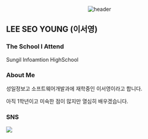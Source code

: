 <div align = "center">
  
![header](https://capsule-render.vercel.app/api?type=Waving&color=auto&height=300&section=header&text=Welcome!&fontSize=70)
</div>

## LEE SEO YOUNG (이서영)
### The School I Attend
<div align = "left">
  
  Sungil Infoamtion HighSchool
</div>

### About Me
<div align = "left">
  
  성일정보고 소프트웨어개발과에 재학중인 이서영이라고 합니다.
  
  아직 1학년이고 미숙한 점이 많지만 열심히 배우겠습니다.
</div>

### SNS
<div align = "left">
  <a href="https://www.instagram.com/iseoyoung627/" target="_blank"><img src="https://img.shields.io/badge/Instagram-E4405F?style=flat-square&logo=Instagram&logoColor=white"/></a>
</div>
